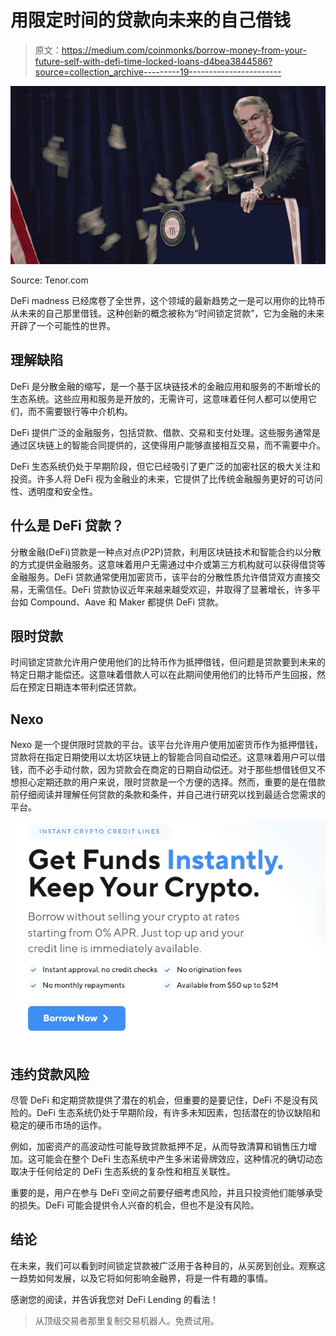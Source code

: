 # 用限定时间的贷款向未来的自己借钱

> 原文：<https://medium.com/coinmonks/borrow-money-from-your-future-self-with-defi-time-locked-loans-d4bea3844586?source=collection_archive---------19----------------------->

![](img/90d6964943f14cc4a8e0b5d1d780fd2d.png)

Source: Tenor.com

DeFi madness 已经席卷了全世界，这个领域的最新趋势之一是可以用你的比特币从未来的自己那里借钱。这种创新的概念被称为“时间锁定贷款”，它为金融的未来开辟了一个可能性的世界。

## **理解缺陷**

DeFi 是分散金融的缩写，是一个基于区块链技术的金融应用和服务的不断增长的生态系统。这些应用和服务是开放的，无需许可，这意味着任何人都可以使用它们，而不需要银行等中介机构。

DeFi 提供广泛的金融服务，包括贷款、借款、交易和支付处理。这些服务通常是通过区块链上的智能合同提供的，这使得用户能够直接相互交易，而不需要中介。

DeFi 生态系统仍处于早期阶段，但它已经吸引了更广泛的加密社区的极大关注和投资。许多人将 DeFi 视为金融业的未来，它提供了比传统金融服务更好的可访问性、透明度和安全性。

## **什么是 DeFi 贷款？**

分散金融(DeFi)贷款是一种点对点(P2P)贷款，利用区块链技术和智能合约以分散的方式提供金融服务。这意味着用户无需通过中介或第三方机构就可以获得借贷等金融服务。DeFi 贷款通常使用加密货币，该平台的分散性质允许借贷双方直接交易，无需信任。DeFi 贷款协议近年来越来越受欢迎，并取得了显著增长，许多平台如 Compound、Aave 和 Maker 都提供 DeFi 贷款。

## **限时贷款**

时间锁定贷款允许用户使用他们的比特币作为抵押借钱，但问题是贷款要到未来的特定日期才能偿还。这意味着借款人可以在此期间使用他们的比特币产生回报，然后在预定日期连本带利偿还贷款。

## **Nexo**

Nexo 是一个提供限时贷款的平台。该平台允许用户使用加密货币作为抵押借钱，贷款将在指定日期使用以太坊区块链上的智能合同自动偿还。这意味着用户可以借钱，而不必手动付款，因为贷款会在商定的日期自动偿还。对于那些想借钱但又不想担心定期还款的用户来说，限时贷款是一个方便的选择。然而，重要的是在借款前仔细阅读并理解任何贷款的条款和条件，并自己进行研究以找到最适合您需求的平台。

![](img/b63593b8af8326861be892edbeee848b.png)

## **违约贷款风险**

尽管 DeFi 和定期贷款提供了潜在的机会，但重要的是要记住，DeFi 不是没有风险的。DeFi 生态系统仍处于早期阶段，有许多未知因素，包括潜在的协议缺陷和稳定的硬币市场的运作。

例如，加密资产的高波动性可能导致贷款抵押不足，从而导致清算和销售压力增加。这可能会在整个 DeFi 生态系统中产生多米诺骨牌效应，这种情况的确切动态取决于任何给定的 DeFi 生态系统的复杂性和相互关联性。

重要的是，用户在参与 DeFi 空间之前要仔细考虑风险，并且只投资他们能够承受的损失。DeFi 可能会提供令人兴奋的机会，但也不是没有风险。

## **结论**

在未来，我们可以看到时间锁定贷款被广泛用于各种目的，从买房到创业。观察这一趋势如何发展，以及它将如何影响金融界，将是一件有趣的事情。

感谢您的阅读，并告诉我您对 DeFi Lending 的看法！

> 从顶级交易者那里复制交易机器人。免费试用。